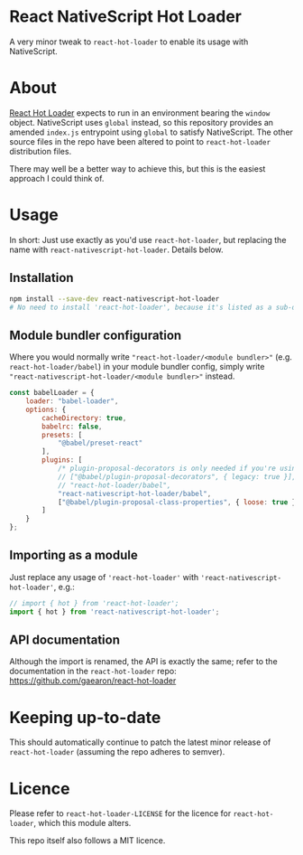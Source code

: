 # React NativeScript Hot Loader

A very minor tweak to `react-hot-loader` to enable its usage with NativeScript.

# About

[React Hot Loader](https://github.com/gaearon/react-hot-loader) expects to run in an environment bearing the `window` object. NativeScript uses `global` instead, so this repository provides an amended `index.js` entrypoint using `global` to satisfy NativeScript. The other source files in the repo have been altered to point to `react-hot-loader` distribution files.

There may well be a better way to achieve this, but this is the easiest approach I could think of.

# Usage

In short: Just use exactly as you'd use `react-hot-loader`, but replacing the name with `react-nativescript-hot-loader`. Details below.

## Installation

```sh
npm install --save-dev react-nativescript-hot-loader
# No need to install 'react-hot-loader', because it's listed as a sub-dependency.
```

## Module bundler configuration

Where you would normally write `"react-hot-loader/<module bundler>"` (e.g. `react-hot-loader/babel`) in your module bundler config, simply write `"react-nativescript-hot-loader/<module bundler>"` instead.

```js
const babelLoader = {
    loader: "babel-loader",
    options: {
        cacheDirectory: true,
        babelrc: false,
        presets: [
            "@babel/preset-react"
        ],
        plugins: [
            /* plugin-proposal-decorators is only needed if you're using experimental decorators in TypeScript */
            // ["@babel/plugin-proposal-decorators", { legacy: true }],
            // "react-hot-loader/babel",
            "react-nativescript-hot-loader/babel",
            ["@babel/plugin-proposal-class-properties", { loose: true }],
        ]
    }
};
```

## Importing as a module

Just replace any usage of `'react-hot-loader'` with `'react-nativescript-hot-loader'`, e.g.:

```js
// import { hot } from 'react-hot-loader';
import { hot } from 'react-nativescript-hot-loader';
```

## API documentation

Although the import is renamed, the API is exactly the same; refer to the documentation in the `react-hot-loader` repo: https://github.com/gaearon/react-hot-loader

# Keeping up-to-date

This should automatically continue to patch the latest minor release of `react-hot-loader` (assuming the repo adheres to semver).

# Licence

Please refer to `react-hot-loader-LICENSE` for the licence for `react-hot-loader`, which this module alters.

This repo itself also follows a MIT licence.
